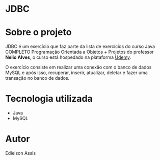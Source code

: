 # JDBC 

# Sobre o projeto
JDBC é um exercício que faz parte da lista de exercícios do curso Java COMPLETO Programação Orientada a Objetos + Projetos do professor **Nelio Alves**, o curso está hospedado na plataforma [Udemy](https://www.udemy.com/course/java-curso-completo/ "Site da Udemy").

O exercício consiste em realizar uma conexão com o banco de dados MySQL e após isso, recuperar, inserir, atualizar, deletar e fazer uma transação no banco de dados.

# Tecnologia utilizada
- Java
- MySQL

# Autor
Edielson Assis
